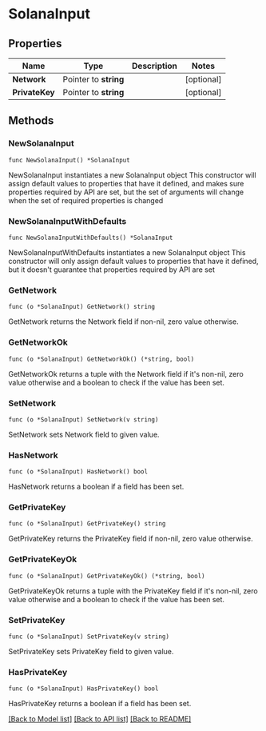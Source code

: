 # SolanaInput

## Properties

Name | Type | Description | Notes
------------ | ------------- | ------------- | -------------
**Network** | Pointer to **string** |  | [optional] 
**PrivateKey** | Pointer to **string** |  | [optional] 

## Methods

### NewSolanaInput

`func NewSolanaInput() *SolanaInput`

NewSolanaInput instantiates a new SolanaInput object
This constructor will assign default values to properties that have it defined,
and makes sure properties required by API are set, but the set of arguments
will change when the set of required properties is changed

### NewSolanaInputWithDefaults

`func NewSolanaInputWithDefaults() *SolanaInput`

NewSolanaInputWithDefaults instantiates a new SolanaInput object
This constructor will only assign default values to properties that have it defined,
but it doesn't guarantee that properties required by API are set

### GetNetwork

`func (o *SolanaInput) GetNetwork() string`

GetNetwork returns the Network field if non-nil, zero value otherwise.

### GetNetworkOk

`func (o *SolanaInput) GetNetworkOk() (*string, bool)`

GetNetworkOk returns a tuple with the Network field if it's non-nil, zero value otherwise
and a boolean to check if the value has been set.

### SetNetwork

`func (o *SolanaInput) SetNetwork(v string)`

SetNetwork sets Network field to given value.

### HasNetwork

`func (o *SolanaInput) HasNetwork() bool`

HasNetwork returns a boolean if a field has been set.

### GetPrivateKey

`func (o *SolanaInput) GetPrivateKey() string`

GetPrivateKey returns the PrivateKey field if non-nil, zero value otherwise.

### GetPrivateKeyOk

`func (o *SolanaInput) GetPrivateKeyOk() (*string, bool)`

GetPrivateKeyOk returns a tuple with the PrivateKey field if it's non-nil, zero value otherwise
and a boolean to check if the value has been set.

### SetPrivateKey

`func (o *SolanaInput) SetPrivateKey(v string)`

SetPrivateKey sets PrivateKey field to given value.

### HasPrivateKey

`func (o *SolanaInput) HasPrivateKey() bool`

HasPrivateKey returns a boolean if a field has been set.


[[Back to Model list]](../README.md#documentation-for-models) [[Back to API list]](../README.md#documentation-for-api-endpoints) [[Back to README]](../README.md)



